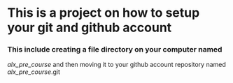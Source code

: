 # This is a project on how to setup your git and github account 
### This include creating a file directory on your computer named 
*alx_pre_course* and then moving it to your github  account repository named 
*alx_pre_course*.git